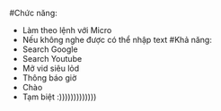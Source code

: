 #Chức năng:
- Làm theo lệnh với Micro
- Nếu không nghe được có thể nhập text
#Khả năng:
- Search Google
- Search Youtube
- Mở vid siêu lỏd
- Thông báo giờ
- Chào
- Tạm biệt
:)))))))))))))
